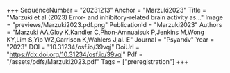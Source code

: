 +++
SequenceNumber = "20231213"
Anchor = "Marzuki2023"
Title = "Marzuki et al (2023) Error- and inhibitory-related brain activity as..."
Image = "previews/Marzuki2023.pdf.png"
PublicationId = "Marzuki2023"
Authors = "Marzuki AA,Gloy K,Kandler C,Phon-Amnuaisuk P,Jenkins M,Wong KY,Lim S,Yip WZ,Garrison K,Wahlers J,al. E"
Journal = "Psyarxiv"
Year = "2023"
DOI = "10.31234/osf.io/39vqj"
DoiUrl = "https://dx.doi.org/10.31234/osf.io/39vqj"
Pdf = "/assets/pdfs/Marzuki2023.pdf"
Tags = ["preregistration"]
+++